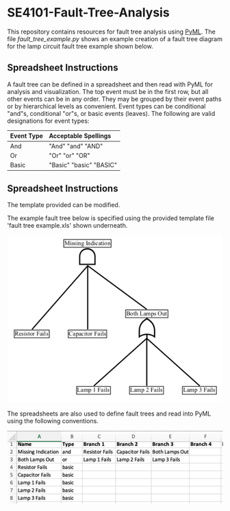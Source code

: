 # SE4101-Fault-Tree-Analysis

This repository contains resources for fault tree analysis using [PyML](https://github.com/madachy/PyML).  The file _fault_tree_example.py_ shows an example creation of a fault tree diagram for the lamp circuit fault tree example shown below.  

## Spreadsheet Instructions
A fault tree can be defined in a spreadsheet and then read with PyML for analysis and visualization. The top event must be in the first row, but all other events can be in any order.  They may be grouped by their event paths or by hierarchical levels as convenient.   Event types can be conditional "and"s, conditional "or"s, or basic events (leaves).  The following are valid designations for event types:

|Event Type | Acceptable Spellings |
|:-|:-|
|And | "And" "and" "AND" |
|Or | "Or" "or" "OR" |
|Basic | "Basic" "basic" "BASIC"

## Spreadsheet Instructions
The template provided can be modified.


The example fault tree below is specified using the provided template file 'fault tree example.xls' shown underneath.

![lamp_circuit_fault_tree](lamp_circuit_fault_tree.png)



The spreadsheets are also used to define fault trees and read into PyML using the following conventions.

![fault tree example](fault%20tree%20example.png)


